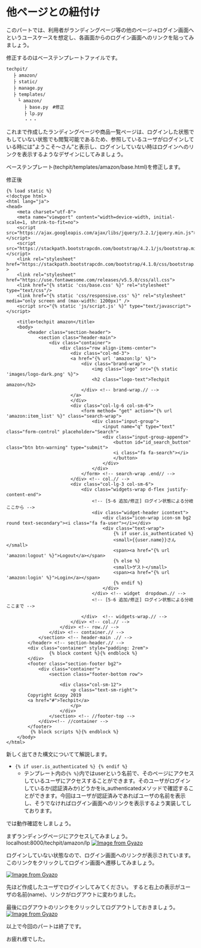 # 他ページとの紐付け
このパートでは、利用者がランディングページ等の他のページ→ログイン画面へというユースケースを想定し、各画面からのログイン画面へのリンクを貼ってみましょう。

修正するのはベーステンプレートファイルです。

```
techpit/
　 ├ amazon/
　 ├ static/
　 ├ manage.py
　 ├ templates/ 
 　　└ amazon/ 
    　 ├ base.py　#修正
　     ├ lp.py
　　　　・・・
```

これまで作成したランディングページや商品一覧ページは、ログインした状態でもしていない状態でも閲覧可能であるため、参照しているユーザがログインしている時には”ようこそ〜さん”と表示し、ログインしていない時はログインへのリンクを表示するようなデザインにしてみましょう。

ベーステンプレート(techpit/templates/amazon/base.html)を修正します。

修正後
```
{% load static %}
<!doctype html>
<html lang="ja">
<head>
    <meta charset="utf-8">
    <meta name="viewport" content="width=device-width, initial-scale=1, shrink-to-fit=no">
    <script src="https://ajax.googleapis.com/ajax/libs/jquery/3.2.1/jquery.min.js"></script>
    <script src="https://stackpath.bootstrapcdn.com/bootstrap/4.2.1/js/bootstrap.min.js"></script>
    <link rel="stylesheet" href="https://stackpath.bootstrapcdn.com/bootstrap/4.1.0/css/bootstrap.min.css" >
    <link rel="stylesheet" href="https://use.fontawesome.com/releases/v5.5.0/css/all.css">
    <link href="{% static 'css/base.css' %}" rel="stylesheet" type="text/css"/>
    <link href="{% static 'css/responsive.css' %}" rel="stylesheet" media="only screen and (max-width: 1200px)" />
    <script src="{% static 'js/script.js' %}" type="text/javascript"></script>

    <title>techpit amazon</title>
    <body>
        <header class="section-header">
            <section class="header-main">
                <div class="container">
                    <div class="row align-items-center">
                        <div class="col-md-3">
                        <a href="{% url 'amazon:lp' %}">
                            <div class="brand-wrap">
                                <img class="logo" src="{% static 'images/logo-dark.png' %}">
                                <h2 class="logo-text">Techpit amazon</h2>
                            </div> <!-- brand-wrap.// -->
                        </a>
                        </div>
                        <div class="col-lg-6 col-sm-6">
                            <form method= "get" action="{% url 'amazon:item_list' %}" class="search-wrap">
                                <div class="input-group">
                                    <input name="q" type="text" class="form-control" placeholder="Search">
                                    <div class="input-group-append">
                                        <button id="id_search_button" class="btn btn-warning" type="submit">
                                        <i class="fa fa-search"></i>
                                        </button>
                                    </div>
                                </div>
                            </form> <!-- search-wrap .end// -->
                        </div> <!-- col.// -->
                        <div class="col-lg-3 col-sm-6">
                            <div class="widgets-wrap d-flex justify-content-end">
                                <!-- [5-6 追加/修正] ログイン状態による分岐 ここから -->
                                <div class="widget-header icontext">
                                    <div class="icon-wrap icon-sm bg2 round text-secondary"><i class="fa fa-user"></i></div>
                                    <div class="text-wrap">
                                        {% if user.is_authenticated %}
                                        <small>{{user.name}}さん</small>
                                        <span><a href="{% url 'amazon:logout' %}">Logout</a></span>
                                        {% else %}
                                        <small>ゲスト</small>
                                        <span><a href="{% url 'amazon:login' %}">Login</a></span>
                                        {% endif %}
                                    </div>
                                </div> <!-- widget  dropdown.// -->
                                <!-- [5-6 追加/修正] ログイン状態による分岐 ここまで -->
                                
                            </div>	<!-- widgets-wrap.// -->	
                        </div> <!-- col.// -->
                    </div> <!-- row.// -->
                </div> <!-- container.// -->
            </section> <!-- header-main .// -->
        </header> <!-- section-header.// -->
        <div class="container" style="padding: 2rem">
                {% block content %}{% endblock %}
        </div>
        <footer class="section-footer bg2">
            <div class="container">
                <section class="footer-bottom row">
                    
                    <div class="col-sm-12">
                        <p class="text-sm-right">
        Copyright &copy 2019 
        <a href="#">Techpit</a>
                        </p>
                    </div>
                </section> <!-- //footer-top -->
            </div><!-- //container -->
        </footer>
         {% block scripts %}{% endblock %}
    </body>
</html>
```

新しく出てきた構文についてて解説します。

* `{% if user.is_authenticated %} {% endif %}`
    * テンプレート内の`{% %}`内ではuserという名前で、そのページにアクセスしているユーザにアクセスすることができます。そのユーザがログインしているか(認証済みか)どうかをis_authenticatedメソッドで確認することができます。今回はユーザが認証済みであればユーザの名前を表示し、そうでなければログイン画面へのリンクを表示するよう実装してしております。
    
では動作確認をしましょう。

まずランディングページにアクセスしてみましょう。
localhost:8000/techpit/amazon/lp
[![Image from Gyazo](https://i.gyazo.com/e05ecb3934801551ff03375f0d282a1d.png)](https://gyazo.com/e05ecb3934801551ff03375f0d282a1d)

ログインしていない状態なので、ログイン画面へのリンクが表示されています。
このリンクをクリックしてログイン画面へ遷移してみましょう。

[![Image from Gyazo](https://i.gyazo.com/66b42bfee25fe24fa5d2c25d9ce3cd4e.png)](https://gyazo.com/66b42bfee25fe24fa5d2c25d9ce3cd4e)

先ほど作成したユーザでログインしてみてください。
すると右上の表示がユーザの名前(name)、リンクがログアウトに変わりました。

最後にログアウトのリンクをクリックしてログアウトしておきましょう。
[![Image from Gyazo](https://i.gyazo.com/57ee8530fb54dab911757394dad4f9b7.png)](https://gyazo.com/57ee8530fb54dab911757394dad4f9b7)


以上で今回のパートは終了です。

お疲れ様でした。
